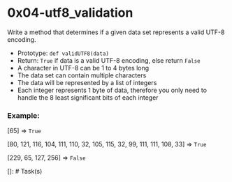 # 0x04-utf8_validation


Write a method that determines if a given data set represents a valid UTF-8 encoding.

- Prototype: `def validUTF8(data)`
- Return: `True` if data is a valid UTF-8 encoding, else return `False`
- A character in UTF-8 can be 1 to 4 bytes long
- The data set can contain multiple characters
- The data will be represented by a list of integers
- Each integer represents 1 byte of data, therefore you only need to handle the 8 least significant bits of each integer


### Example:

[65] => `True`

[80, 121, 116, 104, 111, 110, 32, 105, 115, 32, 99, 111, 111, 108, 33] => `True`

[229, 65, 127, 256] => `False`

[]: # Task(s)
